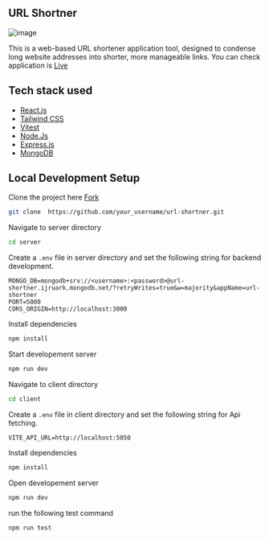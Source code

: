 ## URL Shortner 
 ![image](https://github.com/shivam-sharma7/url-shortner/assets/91419219/184bf55d-d11a-4b86-a5a4-7d056f73093d)


 This is a web-based URL shortener application tool, designed to condense long website addresses into shorter, more manageable links. You can check application is [Live](https://tiddly-url.onrender.com/)

## Tech stack used
* [React.js](https://react.dev/)
* [Tailwind CSS](https://tailwindcss.com/)
* [Vitest](https://vitest.dev/)
* [Node.Js](https://nodejs.org/en/download)
* [Express.js](https://expressjs.com/)
* [MongoDB](https://www.mongodb.com/cloud/atlas/register)

## Local Development Setup
Clone the project here [Fork](https://github.com/shivam-sharma7/url-shortner/fork)
```bash
git clone  https://github.com/your_username/url-shortner.git
````

Navigate to server directory
```bash
cd server
```
Create a `.env` file in server directory and set the following string for backend development.
```
MONGO_DB=mongodb+srv://<username>:<password>@url-shortner.ijruark.mongodb.net/?retryWrites=true&w=majority&appName=url-shortner
PORT=5000
CORS_ORIGIN=http://localhost:3000
```
Install dependencies
```bash
npm install
```
Start developement server
```bash
npm run dev
```
Navigate to client directory

```bash
cd client
```
Create a `.env` file in client directory and set the following string for Api fetching.
```
VITE_API_URL=http://localhost:5050
```
Install dependencies
```bash
npm install
```
Open developement server
```bash
npm run dev
```
run the following test command
```bash
npm run test
```
